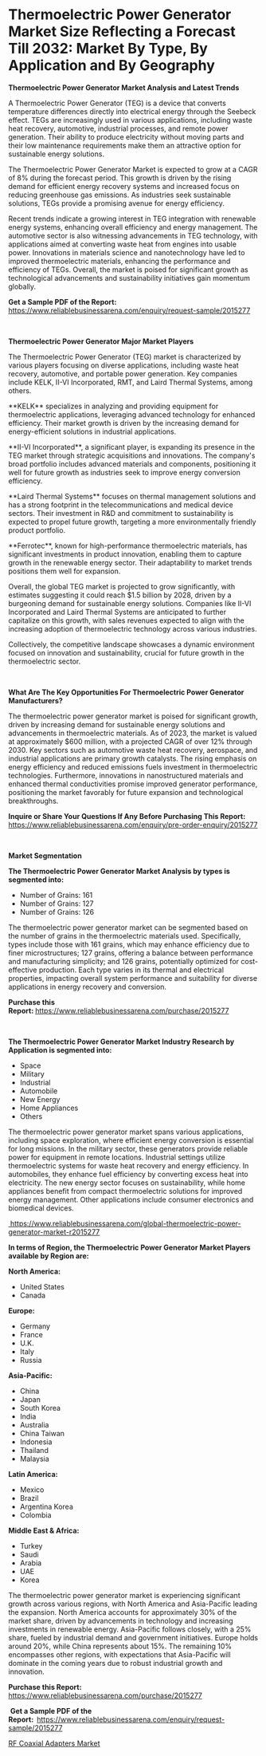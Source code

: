 <p><h1>Thermoelectric Power Generator Market Size Reflecting a Forecast Till 2032: Market By Type, By Application and By Geography</h1></p><p><strong>Thermoelectric Power Generator Market Analysis and Latest Trends</strong></p>
<p><p>A Thermoelectric Power Generator (TEG) is a device that converts temperature differences directly into electrical energy through the Seebeck effect. TEGs are increasingly used in various applications, including waste heat recovery, automotive, industrial processes, and remote power generation. Their ability to produce electricity without moving parts and their low maintenance requirements make them an attractive option for sustainable energy solutions.</p><p>The Thermoelectric Power Generator Market is expected to grow at a CAGR of 8% during the forecast period. This growth is driven by the rising demand for efficient energy recovery systems and increased focus on reducing greenhouse gas emissions. As industries seek sustainable solutions, TEGs provide a promising avenue for energy efficiency.</p><p>Recent trends indicate a growing interest in TEG integration with renewable energy systems, enhancing overall efficiency and energy management. The automotive sector is also witnessing advancements in TEG technology, with applications aimed at converting waste heat from engines into usable power. Innovations in materials science and nanotechnology have led to improved thermoelectric materials, enhancing the performance and efficiency of TEGs. Overall, the market is poised for significant growth as technological advancements and sustainability initiatives gain momentum globally.</p></p>
<p><strong>Get a Sample PDF of the Report:&nbsp;</strong> <a href="https://www.reliablebusinessarena.com/enquiry/request-sample/2015277?utm_campaign=2231&utm_medium=2&utm_source=Github&utm_content=ia&utm_term=12022025&utm_id=thermoelectric-power-generator">https://www.reliablebusinessarena.com/enquiry/request-sample/2015277</a></p>
<p>&nbsp;</p>
<p><strong>Thermoelectric Power Generator Major Market Players</strong></p>
<p><p>The Thermoelectric Power Generator (TEG) market is characterized by various players focusing on diverse applications, including waste heat recovery, automotive, and portable power generation. Key companies include KELK, II-VI Incorporated, RMT, and Laird Thermal Systems, among others.</p><p>**KELK** specializes in analyzing and providing equipment for thermoelectric applications, leveraging advanced technology for enhanced efficiency. Their market growth is driven by the increasing demand for energy-efficient solutions in industrial applications.</p><p>**II-VI Incorporated**, a significant player, is expanding its presence in the TEG market through strategic acquisitions and innovations. The company's broad portfolio includes advanced materials and components, positioning it well for future growth as industries seek to improve energy conversion efficiency.</p><p>**Laird Thermal Systems** focuses on thermal management solutions and has a strong footprint in the telecommunications and medical device sectors. Their investment in R&D and commitment to sustainability is expected to propel future growth, targeting a more environmentally friendly product portfolio.</p><p>**Ferrotec**, known for high-performance thermoelectric materials, has significant investments in product innovation, enabling them to capture growth in the renewable energy sector. Their adaptability to market trends positions them well for expansion.</p><p>Overall, the global TEG market is projected to grow significantly, with estimates suggesting it could reach $1.5 billion by 2028, driven by a burgeoning demand for sustainable energy solutions. Companies like II-VI Incorporated and Laird Thermal Systems are anticipated to further capitalize on this growth, with sales revenues expected to align with the increasing adoption of thermoelectric technology across various industries. </p><p>Collectively, the competitive landscape showcases a dynamic environment focused on innovation and sustainability, crucial for future growth in the thermoelectric sector.</p></p>
<p>&nbsp;</p>
<p><strong>What Are The Key Opportunities For Thermoelectric Power Generator Manufacturers?</strong></p>
<p><p>The thermoelectric power generator market is poised for significant growth, driven by increasing demand for sustainable energy solutions and advancements in thermoelectric materials. As of 2023, the market is valued at approximately $600 million, with a projected CAGR of over 12% through 2030. Key sectors such as automotive waste heat recovery, aerospace, and industrial applications are primary growth catalysts. The rising emphasis on energy efficiency and reduced emissions fuels investment in thermoelectric technologies. Furthermore, innovations in nanostructured materials and enhanced thermal conductivities promise improved generator performance, positioning the market favorably for future expansion and technological breakthroughs.</p></p>
<p><strong>Inquire or Share Your Questions If Any Before Purchasing This Report:</strong> <a href="https://www.reliablebusinessarena.com/enquiry/pre-order-enquiry/2015277?utm_campaign=2231&utm_medium=2&utm_source=Github&utm_content=ia&utm_term=12022025&utm_id=thermoelectric-power-generator">https://www.reliablebusinessarena.com/enquiry/pre-order-enquiry/2015277</a></p>
<p>&nbsp;</p>
<p><strong>Market Segmentation</strong></p>
<p><strong>The Thermoelectric Power Generator Market Analysis by types is segmented into:</strong></p>
<p><ul><li>Number of Grains: 161</li><li>Number of Grains: 127</li><li>Number of Grains: 126</li></ul></p>
<p><p>The thermoelectric power generator market can be segmented based on the number of grains in the thermoelectric materials used. Specifically, types include those with 161 grains, which may enhance efficiency due to finer microstructures; 127 grains, offering a balance between performance and manufacturing simplicity; and 126 grains, potentially optimized for cost-effective production. Each type varies in its thermal and electrical properties, impacting overall system performance and suitability for diverse applications in energy recovery and conversion.</p></p>
<p><strong>Purchase this Report:&nbsp;</strong><a href="https://www.reliablebusinessarena.com/purchase/2015277?utm_campaign=2231&utm_medium=2&utm_source=Github&utm_content=ia&utm_term=12022025&utm_id=thermoelectric-power-generator">https://www.reliablebusinessarena.com/purchase/2015277</a></p>
<p>&nbsp;</p>
<p><strong>The Thermoelectric Power Generator Market Industry Research by Application is segmented into:</strong></p>
<p><ul><li>Space</li><li>Military</li><li>Industrial</li><li>Automobile</li><li>New Energy</li><li>Home Appliances</li><li>Others</li></ul></p>
<p><p>The thermoelectric power generator market spans various applications, including space exploration, where efficient energy conversion is essential for long missions. In the military sector, these generators provide reliable power for equipment in remote locations. Industrial settings utilize thermoelectric systems for waste heat recovery and energy efficiency. In automobiles, they enhance fuel efficiency by converting excess heat into electricity. The new energy sector focuses on sustainability, while home appliances benefit from compact thermoelectric solutions for improved energy management. Other applications include consumer electronics and biomedical devices.</p></p>
<p><a href="https://www.reliablebusinessarena.com/global-thermoelectric-power-generator-market-r2015277?utm_campaign=2231&utm_medium=2&utm_source=Github&utm_content=ia&utm_term=12022025&utm_id=thermoelectric-power-generator">&nbsp;https://www.reliablebusinessarena.com/global-thermoelectric-power-generator-market-r2015277</a></p>
<p><strong>In terms of Region, the Thermoelectric Power Generator Market Players available by Region are:</strong></p>
<p>
    <p> <strong> North America: </strong>
        <ul>
            <li>United States</li>
            <li>Canada</li>
        </ul>
        </p> 
    <p> <strong> Europe: </strong>
        <ul>
            <li>Germany</li>
            <li>France</li>
            <li>U.K.</li>
            <li>Italy</li>
            <li>Russia</li>
        </ul>
        </p> 
    <p> <strong> Asia-Pacific: </strong>
        <ul>
            <li>China</li>
            <li>Japan</li>
            <li>South Korea</li>
            <li>India</li>
            <li>Australia</li>
            <li>China Taiwan</li>
            <li>Indonesia</li>
            <li>Thailand</li>
            <li>Malaysia</li>
        </ul>
        </p> 
    <p> <strong> Latin America: </strong>
        <ul>
            <li>Mexico</li>
            <li>Brazil</li>
            <li>Argentina Korea</li>
            <li>Colombia</li>
        </ul>
        </p> 
    <p> <strong> Middle East & Africa: </strong>
        <ul>
            <li>Turkey</li>
            <li>Saudi</li>
            <li>Arabia</li>
            <li>UAE</li>
            <li>Korea</li>
        </ul>
    </p>
    </p>
<p><p>The thermoelectric power generator market is experiencing significant growth across various regions, with North America and Asia-Pacific leading the expansion. North America accounts for approximately 30% of the market share, driven by advancements in technology and increasing investments in renewable energy. Asia-Pacific follows closely, with a 25% share, fueled by industrial demand and government initiatives. Europe holds around 20%, while China represents about 15%. The remaining 10% encompasses other regions, with expectations that Asia-Pacific will dominate in the coming years due to robust industrial growth and innovation.</p></p>
<p><strong>Purchase this Report: </strong><a href="https://www.reliablebusinessarena.com/purchase/2015277?utm_campaign=2231&utm_medium=2&utm_source=Github&utm_content=ia&utm_term=12022025&utm_id=thermoelectric-power-generator">https://www.reliablebusinessarena.com/purchase/2015277</a></p>
<p>&nbsp;<strong>Get a Sample PDF of the Report:&nbsp;&nbsp;</strong><a href="https://www.reliablebusinessarena.com/enquiry/request-sample/2015277?utm_campaign=2231&utm_medium=2&utm_source=Github&utm_content=ia&utm_term=12022025&utm_id=thermoelectric-power-generator">https://www.reliablebusinessarena.com/enquiry/request-sample/2015277</a></p>
<p><strong></strong></p>
<p><p><a href="https://github.com/ParvinKhatun77/Market-Research-Report-List-1/blob/main/rf-coaxial-adapters-market.md?utm_campaign=2231&utm_medium=2&utm_source=Github&utm_content=ia&utm_term=12022025&utm_id=thermoelectric-power-generator">RF Coaxial Adapters Market</a></p></p>